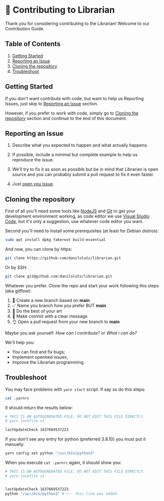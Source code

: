 # :construction_worker: Contributing to Librarian

Thank you for considering contributing to the Librarian! Welcome to our Contribution Guide.

## Table of Contents

1. [Getting Started](#getting-started)
2. [Reporting an Issue](#reporting-an-issue)
3. [Cloning the repository](#cloning-the-repository)
4. [Troubleshoot](#Troubleshoot)

## Getting Started

If you don't want contribute with code, but want to help us Reporting Issues, just skip to [Reporting an Issue](#reporting-an-issue) section.

However, if you prefer to work with code, simply go to [Cloning the repository](#cloning-the-repository) section and continue to the end of this document.

## Reporting an Issue

1. Describe what you expected to happen and what actually happens.

2. If possible, include a minimal but complete example to help us reproduce the issue.

3. We'll try to fix it as soon as possible but be in mind that Librarian is open source and you can probably submit a pull request to fix it even faster.

4. Just [open you issue](https://github.com/danilolutz/librarian/issues/new).

## Cloning the repository

First of all you'll need some tools like [NodeJS](https://nodejs.org/en/) and [Git](https://git-scm.com/) to get your development environment working, as code editor we use [Visual Studio Code](https://code.visualstudio.com/), but it's only a suggestion, use whatever code editor you want.

Second you'll need to install some prerequisites (at least for Debian distros):

```bash
sudo apt install dpkg fakeroot build-essential
```

And now, you can clone by https:

```bash
git clone https://github.com/danilolutz/librarian.git
```

Or by SSH:

```bash
git clone git@github.com:danilolutz/librarian.git
```

Whatever you prefer. Clone the repo and start your work following this steps (aka gitflow):

1. :wrench: Create a new branch based on **main**
2. :white_check_mark: Name you branch how you prefer BUT **main**
3. :art: Do the best of your art
4. :pencil: Make commit with a clear message
5. :ok_hand: Open a pull request from your new branch to **main**

Maybe you ask yourself: _How can I contribute?_ or _What i can do?_

We'll help you:

- You can find and fix bugs;
- Implement openned issues;
- Improve the Librarian programming.

## Troubleshoot

You may face problems with `yarn start` script. If say so do this steps:

```bash
cat .yarnrc
```

It should return the results below:

```bash
# THIS IS AN AUTOGENERATED FILE. DO NOT EDIT THIS FILE DIRECTLY.
# yarn lockfile v1

lastUpdateCheck 1637669537223
```

If you don't see any entry for python (preferred 3.8.10) you must put it manually:

```bash
yarn config set python "/usr/bin/python3"
```

When you execute `cat .yarnrc` again, it should show you:
```bash
# THIS IS AN AUTOGENERATED FILE. DO NOT EDIT THIS FILE DIRECTLY.
# yarn lockfile v1


lastUpdateCheck 1637669537223
python "/usr/bin/python3" # <-- this line was added.
```
